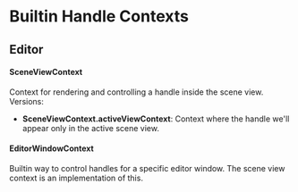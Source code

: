 # Builtin Handle Contexts

## Editor
#### SceneViewContext
Context for rendering and controlling a handle inside the scene view.
<br>Versions:
* **SceneViewContext.activeViewContext**:  Context where the handle we'll appear only in the active scene view.


#### EditorWindowContext
Builtin way to control handles for a specific editor window. The scene view context is an implementation of this.

